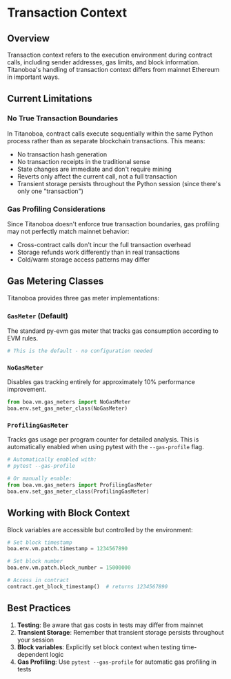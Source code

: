 # Transaction Context

## Overview

Transaction context refers to the execution environment during contract calls, including sender addresses, gas limits, and block information. Titanoboa's handling of transaction context differs from mainnet Ethereum in important ways.

## Current Limitations

### No True Transaction Boundaries

In Titanoboa, contract calls execute sequentially within the same Python process rather than as separate blockchain transactions. This means:

- No transaction hash generation
- No transaction receipts in the traditional sense
- State changes are immediate and don't require mining
- Reverts only affect the current call, not a full transaction
- Transient storage persists throughout the Python session (since there's only one "transaction")

### Gas Profiling Considerations

Since Titanoboa doesn't enforce true transaction boundaries, gas profiling may not perfectly match mainnet behavior:

- Cross-contract calls don't incur the full transaction overhead
- Storage refunds work differently than in real transactions
- Cold/warm storage access patterns may differ

## Gas Metering Classes

Titanoboa provides three gas meter implementations:

### `GasMeter` (Default)
The standard py-evm gas meter that tracks gas consumption according to EVM rules.

```python
# This is the default - no configuration needed
```

### `NoGasMeter`
Disables gas tracking entirely for approximately 10% performance improvement.

```python
from boa.vm.gas_meters import NoGasMeter
boa.env.set_gas_meter_class(NoGasMeter)
```

### `ProfilingGasMeter`
Tracks gas usage per program counter for detailed analysis. This is automatically enabled when using pytest with the `--gas-profile` flag.

```python
# Automatically enabled with:
# pytest --gas-profile

# Or manually enable:
from boa.vm.gas_meters import ProfilingGasMeter
boa.env.set_gas_meter_class(ProfilingGasMeter)
```

## Working with Block Context

Block variables are accessible but controlled by the environment:

```python
# Set block timestamp
boa.env.vm.patch.timestamp = 1234567890

# Set block number
boa.env.vm.patch.block_number = 15000000

# Access in contract
contract.get_block_timestamp()  # returns 1234567890
```

## Best Practices

1. **Testing**: Be aware that gas costs in tests may differ from mainnet
2. **Transient Storage**: Remember that transient storage persists throughout your session
3. **Block variables**: Explicitly set block context when testing time-dependent logic
4. **Gas Profiling**: Use `pytest --gas-profile` for automatic gas profiling in tests
